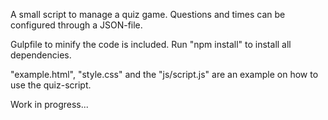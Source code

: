 A small script to manage a quiz game.
Questions and times can be configured through a JSON-file.

Gulpfile to minify the code is included.
Run "npm install" to install all dependencies.

"example.html", "style.css" and the "js/script.js" are an example on how to use the quiz-script.

Work in progress...